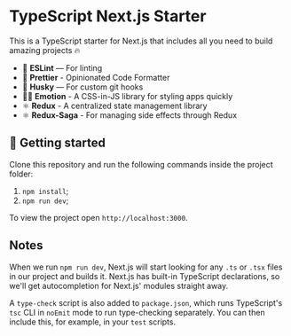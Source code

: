 # TypeScript Next.js Starter

This is a TypeScript starter for Next.js that includes all you need to build amazing projects 🔥

- 📏 **ESLint** — For linting
- 💖 **Prettier** - Opinionated Code Formatter
- 🐶 **Husky** — For custom git hooks
- 👩‍🎤 **Emotion** - A CSS-in-JS library for styling apps quickly
- ⚛️ **Redux** - A centralized state management library
- ⚛️ **Redux-Saga** - For managing side effects through Redux

## 🚀 Getting started

Clone this repository and run the following commands inside the project folder:

1. `npm install`;
2. `npm run dev`;

To view the project open `http://localhost:3000`.

## Notes

When we run `npm run dev`, Next.js will start looking for any `.ts` or `.tsx` files in our project and builds it. Next.js has built-in TypeScript declarations, so we'll get autocompletion for Next.js' modules straight away.

A `type-check` script is also added to `package.json`, which runs TypeScript's `tsc` CLI in `noEmit` mode to run type-checking separately. You can then include this, for example, in your `test` scripts.
